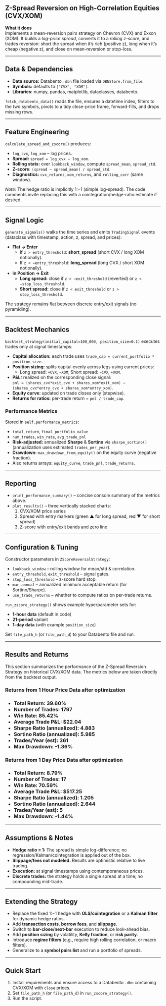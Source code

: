 <section>
  <h1>Z-Spread Reversion on High-Correlation Equities (CVX/XOM)</h1>

  <p><strong>What it does</strong><br>
  Implements a mean-reversion pairs strategy on Chevron (CVX) and Exxon (XOM). It builds a <em>log-price spread</em>, converts it to a <em>rolling z-score</em>, and trades reversion: short the spread when it’s rich (positive z), long when it’s cheap (negative z), and close on mean-reversion or stop-loss.</p>

  <hr>

  <h2>Data &amp; Dependencies</h2>
  <ul>
    <li><strong>Data source:</strong> Databento <code>.dbn</code> file loaded via <code>DBNStore.from_file</code>.</li>
    <li><strong>Symbols:</strong> defaults to <code>["CVX", "XOM"]</code>.</li>
    <li><strong>Libraries:</strong> numpy, pandas, matplotlib, dataclasses, databento.</li>
  </ul>
  <p><code>fetch_databento_data()</code> reads the file, ensures a datetime index, filters to the two symbols, pivots to a tidy close-price frame, forward-fills, and drops missing rows.</p>

  <hr>

  <h2>Feature Engineering</h2>
  <p><code>calculate_spread_and_zscore()</code> produces:</p>
  <ul>
    <li><code>log_cvx</code>, <code>log_xom</code> – log prices.</li>
    <li><strong>Spread:</strong> <code>spread = log_cvx − log_xom</code>.</li>
    <li><strong>Rolling stats:</strong> over <code>lookback_window</code>, compute <code>spread_mean</code>, <code>spread_std</code>.</li>
    <li><strong>Z-score:</strong> <code>(spread − spread_mean) / spread_std</code>.</li>
    <li><strong>Diagnostics:</strong> <code>cvx_returns</code>, <code>xom_returns</code>, and <code>rolling_corr</code> (same window).</li>
  </ul>
  <p><em>Note:</em> The hedge ratio is implicitly 1:−1 (simple log-spread). The code comments invite replacing this with a cointegration/hedge-ratio estimate if desired.</p>

  <hr>

  <h2>Signal Logic</h2>
  <p><code>generate_signals()</code> walks the time series and emits <code>TradingSignal</code> events (dataclass with timestamp, action, z, spread, and prices):</p>
  <ul>
    <li><strong>Flat → Enter</strong>
      <ul>
        <li>If <code>z &gt; entry_threshold</code>: <strong>short_spread</strong> (short CVX / long XOM notionally).</li>
        <li>If <code>z &lt; −entry_threshold</code>: <strong>long_spread</strong> (long CVX / short XOM notionally).</li>
      </ul>
    </li>
    <li><strong>In Position → Exit</strong>
      <ul>
        <li><strong>Long spread:</strong> close if <code>z &gt; −exit_threshold</code> (reverted) or <code>z &lt; −stop_loss_threshold</code>.</li>
        <li><strong>Short spread:</strong> close if <code>z &lt; exit_threshold</code> or <code>z &gt; stop_loss_threshold</code>.</li>
      </ul>
    </li>
  </ul>
  <p>The strategy remains flat between discrete entry/exit signals (no pyramiding).</p>

  <hr>

  <h2>Backtest Mechanics</h2>
  <p><code>backtest_strategy(initial_capital=100_000, position_size=0.1)</code> executes trades only at signal timestamps:</p>
  <ul>
    <li><strong>Capital allocation:</strong> each trade uses <code>trade_cap = current_portfolio * position_size</code>.</li>
    <li><strong>Position sizing:</strong> splits capital evenly across legs using current prices:
      <ul>
        <li>Long spread: <code>+CVX</code>, <code>−XOM</code>; Short spread: <code>−CVX</code>, <code>+XOM</code>.</li>
      </ul>
    </li>
    <li><strong>P&amp;L:</strong> realized on the corresponding close signal:
      <br><code>pnl = (shares_cvx*exit_cvx + shares_xom*exit_xom) − (shares_cvx*entry_cvx + shares_xom*entry_xom)</code>.
    </li>
    <li><strong>Equity curve:</strong> updated on trade closes only (stepwise).</li>
    <li><strong>Returns for ratios:</strong> per-trade return = <code>pnl / trade_cap</code>.</li>
  </ul>

  <h3>Performance Metrics</h3>
  <p>Stored in <code>self.performance_metrics</code>:</p>
  <ul>
    <li><code>total_return</code>, <code>final_portfolio_value</code></li>
    <li><code>num_trades</code>, <code>win_rate</code>, <code>avg_trade_pnl</code></li>
    <li><strong>Risk-adjusted:</strong> annualized <strong>Sharpe</strong> &amp; <strong>Sortino</strong> via <code>sharpe_sortino()</code> (annualization uses estimated <code>trades_per_year</code>).</li>
    <li><strong>Drawdown:</strong> <code>max_drawdown_from_equity()</code> on the equity curve (negative fraction).</li>
    <li>Also returns arrays: <code>equity_curve</code>, <code>trade_pnl</code>, <code>trade_returns</code>.</li>
  </ul>

  <hr>

  <h2>Reporting</h2>
  <ul>
    <li><code>print_performance_summary()</code> – concise console summary of the metrics above.</li>
    <li><code>plot_results()</code> – three vertically stacked charts:
      <ol>
        <li>CVX/XOM price series</li>
        <li>Spread with entry markers (green ▲ for long spread, red ▼ for short spread)</li>
        <li>Z-score with entry/exit bands and zero line</li>
      </ol>
    </li>
  </ul>

  <hr>

  <h2>Configuration &amp; Tuning</h2>
  <p>Constructor parameters in <code>ZScoreReversalStrategy</code>:</p>
  <ul>
    <li><code>lookback_window</code> – rolling window for mean/std &amp; correlation.</li>
    <li><code>entry_threshold</code>, <code>exit_threshold</code> – signal gates.</li>
    <li><code>stop_loss_threshold</code> – z-score hard stop.</li>
    <li><code>mar_annual</code> – annualized minimum acceptable return (for Sortino/Sharpe).</li>
    <li><code>use_trade_returns</code> – whether to compute ratios on per-trade returns.</li>
  </ul>
  <p><code>run_zscore_strategy()</code> shows example hyperparameter sets for:</p>
  <ul>
    <li><strong>1-hour data</strong> (default in code)</li>
    <li><strong>21-period</strong> variant</li>
    <li><strong>1-day data</strong> (with example <code>position_size</code>)</li>
  </ul>
  <p>Set <code>file_path_h</code> (or <code>file_path_d</code>) to your Databento file and run.</p>

  <hr>

  <h2>Results and Returns</h2>
  <p>This section summarizes the performance of the Z-Spread Reversion Strategy on historical CVX/XOM data. 
  The metrics below are taken directly from the backtest output.</p>

  <h3> Returns from 1 Hour Price Data after optimization <h3>
  <ul>
    <li><strong>Total Return:</strong> 39.60%</li>
    <li><strong>Number of Trades:</strong> 1797 </li>
    <li><strong>Win Rate:</strong> 85.42%</li>
    <li><strong>Average Trade P&amp;L:</strong> $22.04 </li>
    <li><strong>Sharpe Ratio (annualized):</strong> 4.883 </li>
    <li><strong>Sortino Ratio (annualized):</strong> 5.985 </li>
    <li><strong>Trades/Year (est):</strong> 361 </li>
    <li><strong>Max Drawdown:</strong> -1.36%</li>
  </ul>

  <h3> Returns from 1 Day Price Data after optimization <h3>
  <ul>
    <li><strong>Total Return:</strong> 8.79%</li>
    <li><strong>Number of Trades:</strong> 17 </li>
    <li><strong>Win Rate:</strong> 70.59%</li>
    <li><strong>Average Trade P&amp;L:</strong> $517.25 </li>
    <li><strong>Sharpe Ratio (annualized):</strong> 1.205 </li>
    <li><strong>Sortino Ratio (annualized):</strong> 2.644 </li>
    <li><strong>Trades/Year (est):</strong> 5 </li>
    <li><strong>Max Drawdown:</strong> -1.44%</li>
  </ul>

  <hr>

  <h2>Assumptions &amp; Notes</h2>
  <ul>
    <li><strong>Hedge ratio = 1:</strong> The spread is simple log-difference; no regression/Kalman/cointegration is applied out of the box.</li>
    <li><strong>Slippage/fees not modeled.</strong> Results are optimistic relative to live trading.</li>
    <li><strong>Execution:</strong> at signal timestamps using contemporaneous prices.</li>
    <li><strong>Discrete trades:</strong> the strategy holds a single spread at a time; no compounding mid-trade.</li>
  </ul>

  <hr>

  <h2>Extending the Strategy</h2>
  <ul>
    <li>Replace the fixed 1:−1 hedge with <strong>OLS/cointegration</strong> or a <strong>Kalman filter</strong> for dynamic hedge ratios.</li>
    <li>Add <strong>transaction costs</strong>, <strong>borrow fees</strong>, and <strong>slippage</strong>.</li>
    <li>Switch to <strong>bar-close/next-bar</strong> execution to reduce look-ahead bias.</li>
    <li>Add <strong>position sizing</strong> by volatility, <strong>Kelly fraction</strong>, or <strong>risk parity</strong>.</li>
    <li>Introduce <strong>regime filters</strong> (e.g., require high rolling correlation, or macro filters).</li>
    <li>Generalize to a <strong>symbol pairs list</strong> and run a portfolio of spreads.</li>
  </ul>

  <hr>

  <h2>Quick Start</h2>
  <ol>
    <li>Install requirements and ensure access to a Databento <code>.dbn</code> containing CVX/XOM with <code>close</code> prices.</li>
    <li>Set <code>file_path_h</code> (or <code>file_path_d</code>) in <code>run_zscore_strategy()</code>.</li>
    <li>Run the script.</li>
  </ol>
</section>

